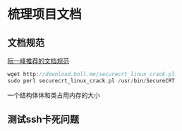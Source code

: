 # 梳理项目文档

##  文档规范

[阮一峰推荐的文档规范](https://github.com/ruanyf/document-style-guide)



```c++
wget http://download.boll.me/securecrt_linux_crack.pl
sudo perl securecrt_linux_crack.pl /usr/bin/SecureCRT
```

一个结构体体和类占用内存的大小

## 测试ssh卡死问题

